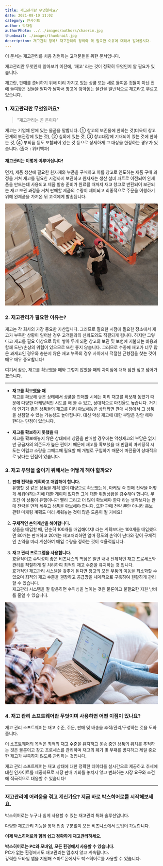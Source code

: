 ```yaml
---
title: 재고관리란 무엇일까요?
date: 2021-08-10 11:02
category: 인사이트
author: 박채림
authorPhoto: ../../images/authors/chaerim.jpg
thumbnail: ./images/thumbnail.jpg
description: 재고관리 정복! 재고관리의 정의와 꼭 필요한 이유에 대해서 알아봅시다.
---
```


<gray-box title="안내">이 문서는 재고관리를 처음 경험하는 고객분들을 위한 문서입니다.</gray-box>

재고관리란 무엇인지 알아보기 이전에, '재고' 라는 것이 정확히 무엇인지 알 필요가 있습니다.

재고란, 판매를 준비하기 위해 미리 가지고 있는 상품 또는 새로 들여온 것들이 아닌 전에 들여놓은 것들을 팔다가 남아서 창고에 쌓아놓는 물건을 일반적으로 재고라고 부르고 있습니다.

### 1. 재고관리란 무엇일까요?

> "재고관리는 곧 돈이다"

재고는 기업체 안에 있는 물품을 말합니다. ① 창고의 보존물에 한하는 것(더욱이 창고관계의 보관장에 있는 것), ② 실외에 있는 것, ③ 창고대장에 기재되어 있는 것에 한하는 것, ④ 부외품 등도 포함되어 있는 것 등으로 상세하게 그 대상을 한정하는 경우가 있습니다. <gray-text>(출처 : 위키백과)</gray-text>

#### 재고관리는 이렇게 이루어집니다!

먼저, 제품 생산에 필요한 원자재와 부품을 구매하고 이를 창고로 인도하는 재품 구매 과정을 거쳐 재고를 필요한 시점까지 보관하고 원자재는 생산 설비 파트로 이전되여 완제품을 만드는데 사용되고 제품 발송 준비가 완료될 때까지 재고 창고로 반환되어 보관되는 재고 보관 과정을 거쳐 판매할 제품의 수량이 제어되고 최종적으로 주문을 이행하기 위해 완제품을 가져온 뒤 고객에게 발송됩니다.

![재고관리의 시작, 박스히어로](./images/1.jpg)

### 2. 재고관리가 필요한 이유는?

재고는 각 회사의 가장 중요한 자산입니다. 그러므로 필요한 시점에 필요한 장소에서 재고가 부족한 상황이 일어날 경우 고객들과의 신뢰도와도 직결되게 됩니다. 하지만 그렇다고 재고를 필요 이상으로 많이 쌓아 두게 되면 창고의 보관 및 보험에 지불되는 비용과 함께 도난/손상의 위험이 있으므로 또한 좋지 않습니다. 그러므로 수중에 재고가 너무 많은 과재고인 경우와 충분지 않은 재고 부족의 경우 사이에서 적절한 균형점을 찾는 것이 매우 매우 중요합니다!

여기서 잠깐, 재고를 확보했을 때와 그렇지 않았을 때의 차이점에 대해 잠깐 짚고 넘어가겠습니다.

---

- **재고를 확보했을 때**<br/>재고를 확보해 놓은 상태에서 상품을 판매할 시에는 미리 재고를 확보해 놓았기 때문에 다양한 마케팅적인 시도를 해 볼 수 있고, 상대적으로 마진율도 높습니다. 거기에 인기가 좋은 상품들의 재고를 미리 확보해놓은 상태라면 판매 시장에서 그 상품을 선점할 수 있는 가능성도 높아집니다. 대신 악성 재고에 대한 부담은 감안 해야 한다는 단점이 있습니다.<br/><br/>
- **재고를 확보하지 못했을 때**<br/>재고를 확보해놓지 않은 상태에서 상품을 판매할 경우에는 악성재고의 부담은 없지만 공급자의 의존도가 높은 편이기 때문에 재고를 확보했을 때 만큼의 마케팅적 시도는 어렵고 소량을 그때그때 필요할 때 개별로 구입하기 때문에 마진율이 상대적으로 낮다는 단점이 있습니다.

### 3. 재고 부담을 줄이기 위해서는 어떻게 해야 할까요?

1. **판매 전략을 계획하고 매입해야 합니다.**<br/>유행할 것 같은 상품을 계획 없이 대량으로 확보했는데, 마케팅 즉 판매 전략을 어떻게 세워야하는지에 대한 계획이 없다면 그에 대한 위험상황을 감수해야 합니다. 무조건 이 상품이 유행이니까 빨리 그리고 더 많이 확보해야 한다 라는 생각보다는 판매 전략을 먼저 세우고 상품을 확보해야 합니다. 또한 판매 전략 뿐만 아니라 홍보 관련 마케팅 계획도 미리 세워놓는 것이 많은 도움이 될 거에요!<br/><br/>
2. **구체적인 손익계산을 해야합니다.**<br/>상품을 매입할 때, 단순히 100개를 매입해야지! 라는 계획보다는 100개를 매입했으면 80개는 판매하고 20개는 재고처리하면 얼마 정도의 손익이 난다와 같이 구체적인 손익을 미리 계산하여 매입 수량을 정하는 것이 효율적입니다.<br/><br/>
3. **재고 관리 프로그램을 사용합니다.**<br/>효율적이고 수익성이 좋은 비즈니스의 핵심은 일년 내내 전체적인 재고 프로세스와 관리를 적절하게 잘 처리하여 최적의 재고 수준을 유지하는 것 입니다.<br/>효과적인 재고관리 시스템을 갖추게 된다면 창고의 모든 부품의 이동을 최소화할 수 있으며 최적의 재고 수준을 권장하고 공급망을 체계적으로 구축하여 원활하게 관리할 수 있습니다.<br/>재고관리 시스템을 잘 활용하면 수익성을 높이는 것은 물론이고 불필요한 자원 낭비를 줄일 수 있습니다.

![쉽고 정확한 재고관리 서비스, 박스히어로](./images/2.jpg)

### 4. 재고 관리 소프트웨어란 무엇이며 사용하면 어떤 이점이 있나요?

재고 관리 소프트웨어는 재고 수준, 주문, 판매 및 배송을 추적/관리/구성하는 것을 도와줍니다.

이 소프트웨어의 목적은 최적의 재고 수준을 유지하고 운송 중인 상품의 위치를 추적하는 것은 물론이고 창고 프로세스를 관리하며 재고의 폐기 및 부패를 방지하고 제일 중요한 재고가 부족하지 않도록 관리하는 것입니다.

재고 관리 소프트웨어는 재고 상태에 대한 정확한 데이터를 실시간으로 제공하고 추세에 대한 인사이트를 제공하므로 시장 판매 기회를 놓치지 않고 변화하는 시장 요구와 조건에 적극적으로 대응할 수 있습니다!

---

### 재고관리에 어려움을 겪고 계신가요? 지금 바로 박스히어로를 시작해보세요.

박스히어로는 누구나 쉽게 사용할 수 있는 재고관리 특화 솔루션입니다.

다양한 재고관리 기능을 통해 업종 구분없이 모든 비즈니스에서 도입이 가능합니다.

**이제 박스히어로와 함께 쉽고 정확하게 재고관리하세요.**

<tip-box>**박스히어로는 PC와 모바일, 모든 환경에서 사용할 수 있습니다.**<br/>PC가 없는 환경에서도 재고관리는 멈추지 않고 계속됩니다.<br/>강력한 모바일 앱을 지원해 스마트폰에서도 박스히어로를 사용할 수 있습니다.</tip-box>

